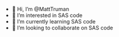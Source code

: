 - 👋 Hi, I’m @MattTruman
- 👀 I’m interested in SAS code
- 🌱 I’m currently learning SAS code
- 💞️ I’m looking to collaborate on SAS code

<!---
MattTruman/MattTruman is a ✨ special ✨ repository because its `README.md` (this file) appears on your GitHub profile.
You can click the Preview link to take a look at your changes.
--->
